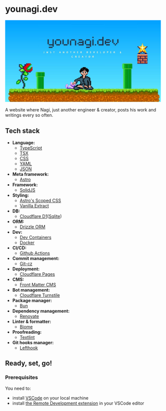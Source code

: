 # younagi.dev

![younagi.dev site image](/public/placeholder.jpg)

A website where Nagi, just another engineer & creator, posts his work and writings every so often.

## Tech stack

- **Language:**
  - [TypeScript](https://www.typescriptlang.org/)
  - [TSX](https://www.typescriptlang.org/docs/handbook/jsx.html)
  - [CSS](https://www.w3.org/Style/CSS/Overview.en.html)
  - [YAML](https://yaml.org/)
  - [JSON](https://www.json.org/json-en.html)
- **Meta framework:**
  - [Astro](https://astro.build/)
- **Framework:**
  - [SolidJS](https://www.solidjs.com/)
- **Styling:**
  - [Astro's Scoped CSS](https://docs.astro.build/en/guides/styling/#scoped-styles)
  - [Vanilla Extract](https://vanilla-extract.style/)
- **DB:**
  - [Cloudflare D1](https://developers.cloudflare.com/d1/)([Sqlite](https://www.sqlite.org/))
- **ORM:**
  - [Drizzle ORM](https://orm.drizzle.team/)
- **Dev:**
  - [Dev Containers](https://code.visualstudio.com/docs/devcontainers/containers)
  - [Docker](https://www.docker.com/)
- **CI/CD:**
  - [Github Actions](https://github.co.jp/features/actions)
- **Commit management:**
  - [Git-cz](https://ttys3.github.io/git-cz/)
- **Deployment:**
  - [Cloudflare Pages](https://pages.cloudflare.com/)
- **CMS:**
  - [Front Matter CMS](https://frontmatter.codes/)
- **Bot management:**
  - [Cloudflare Turnstile](https://www.cloudflare.com/products/turnstile/)
- **Package manager:**
  - [Bun](https://bun.sh/)
- **Dependency management:**
  - [Renovate](https://github.com/renovatebot/renovate)
- **Linter & formatter:**
  - [Biome](https://biomejs.dev/)
- **Proofreading:**
  - [Textlint](https://textlint.github.io/)
- **Git hooks manager:**
  - [Lefthook](https://github.com/evilmartians/lefthook)

## Ready, set, go!

### Prerequisites

You need to:

- install [VSCode](https://code.visualstudio.com/) on your local machine
- install [the Remote Development extension](https://github.com/Microsoft/vscode-remote-release) in your VSCode editor
